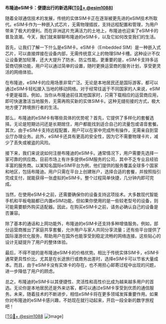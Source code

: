 **布隆迪eSIM卡：便捷出行的新选择[[TG💪+ @esim1088](https://t.me/s/esim1088)]**

随着全球通信技术的发展，传统的实体SIM卡正在逐渐被更先进的eSIM技术所取代。eSIM卡作为一种嵌入式芯片，无需物理插拔，支持远程配置和管理，为用户带来了极大的便利。而在非洲这片充满活力的土地上，布隆迪也迎来了eSIM卡的普及浪潮。今天，我们就来聊聊布隆迪的eSIM卡，以及它如何改变我们的生活。

首先，让我们了解一下什么是eSIM卡。eSIM卡（Embedded SIM）是一种嵌入式芯片，可以直接焊接在设备内部，无需传统意义上的物理SIM卡槽。这种设计不仅让设备更加轻薄，还大大提升了防水、防尘性能。更重要的是，eSIM卡支持多运营商切换功能，用户可以通过简单的设置，随时更换运营商的服务计划，享受更灵活的网络体验。

在布隆迪，eSIM卡的应用场景非常广泛。无论是本地居民还是国际游客，都可以通过eSIM卡轻松接入当地的移动网络。对于经常往返于不同国家的人来说，eSIM卡更是福音。例如，当你从布隆迪前往其他国家时，只需下载相应的运营商应用，即可快速激活当地服务，无需再购买新的实体SIM卡。这种无缝衔接的方式，极大地方便了跨境旅行者的生活。

那么，布隆迪的eSIM卡有哪些具体的优势呢？首先，它提供了多样化的套餐选择。无论是短期访问还是长期居住，用户都能找到适合自己的流量包或语音套餐。其次，由于eSIM卡支持远程配置，用户可以在家中完成所有操作，无需亲自到营业厅办理业务。此外，eSIM卡还具有更高的安全性，因为它不需要物理卡片，减少了丢失或被盗的风险。

接下来，我们来说说如何注册布隆迪的eSIM卡。通常情况下，用户需要先选择一家可靠的供应商。目前市场上有许多提供eSIM服务的公司，其中不乏专业且经验丰富的服务商。以某知名国际eSIM平台为例，他们提供的服务覆盖全球多个国家和地区，包括布隆迪。用户只需在平台上创建账户，选择合适的套餐，并按照指引完成支付，就能获得一张虚拟的eSIM卡。整个过程简单快捷，几分钟内即可完成。

当然，在使用eSIM卡之前，还需要确保你的设备支持这项技术。大多数现代智能手机和平板电脑都已内置eSIM功能，但如果你使用的是一些较老型号的设备，则可能需要额外购买适配器。因此，在购买eSIM卡之前，请务必确认自己的设备是否兼容。

除了基本的通话和上网功能外，布隆迪的eSIM卡还支持多种增值服务。例如，部分运营商推出了家庭共享套餐，允许用户与家人共同分享流量；还有些平台提供了国际漫游优化服务，帮助用户在国外也能享受到稳定流畅的网络连接。这些贴心的设计无疑提升了用户的整体体验。

最后，不得不提的是布隆迪eSIM卡的价格优势。相比于传统实体SIM卡，eSIM卡通常更具性价比。尤其是在长途旅行或商务出差时，选择eSIM卡可以节省大量成本。而且，由于eSIM卡没有实体卡的存在，也不用担心邮寄过程中出现的问题，进一步降低了用户的顾虑。

总之，布隆迪的eSIM卡以其便捷性、灵活性和高性价比成为越来越多用户的首选。无论你是本地居民还是外来访客，都可以通过eSIM卡享受到优质的通信服务。未来，随着技术的不断进步，相信eSIM卡将在更多领域发挥重要作用。如果你对布隆迪的eSIM卡感兴趣，不妨现在就行动起来，开启一段全新的数字旅程吧！

[[TG💪+ @esim1088](https://t.me/s/esim1088) ![Image](https://i.postimg.cc/4NQfJmqS/Snipaste-2025-05-13-00-14-12.png)]